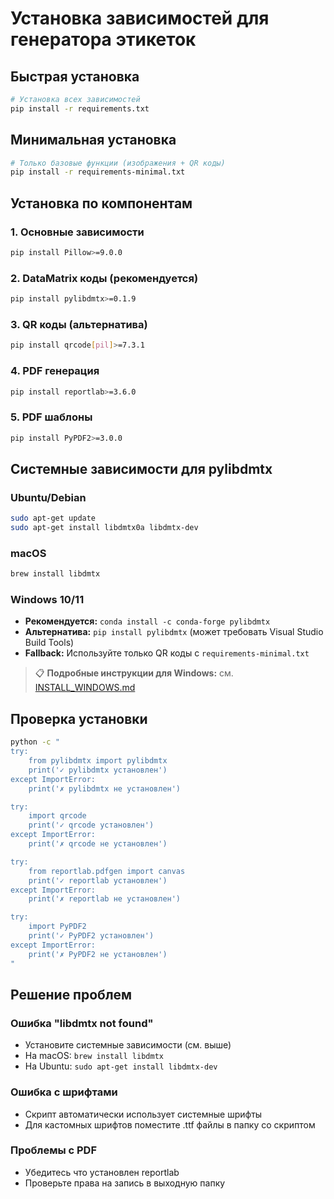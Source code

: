 # Установка зависимостей для генератора этикеток

## Быстрая установка

```bash
# Установка всех зависимостей
pip install -r requirements.txt
```

## Минимальная установка

```bash
# Только базовые функции (изображения + QR коды)
pip install -r requirements-minimal.txt
```

## Установка по компонентам

### 1. Основные зависимости
```bash
pip install Pillow>=9.0.0
```

### 2. DataMatrix коды (рекомендуется)
```bash
pip install pylibdmtx>=0.1.9
```

### 3. QR коды (альтернатива)
```bash
pip install qrcode[pil]>=7.3.1
```

### 4. PDF генерация
```bash
pip install reportlab>=3.6.0
```

### 5. PDF шаблоны
```bash
pip install PyPDF2>=3.0.0
```

## Системные зависимости для pylibdmtx

### Ubuntu/Debian
```bash
sudo apt-get update
sudo apt-get install libdmtx0a libdmtx-dev
```

### macOS
```bash
brew install libdmtx
```

### Windows 10/11
- **Рекомендуется:** `conda install -c conda-forge pylibdmtx`
- **Альтернатива:** `pip install pylibdmtx` (может требовать Visual Studio Build Tools)
- **Fallback:** Используйте только QR коды с `requirements-minimal.txt`

> 📋 **Подробные инструкции для Windows:** см. [INSTALL_WINDOWS.md](INSTALL_WINDOWS.md)

## Проверка установки

```bash
python -c "
try:
    from pylibdmtx import pylibdmtx
    print('✓ pylibdmtx установлен')
except ImportError:
    print('✗ pylibdmtx не установлен')

try:
    import qrcode
    print('✓ qrcode установлен')
except ImportError:
    print('✗ qrcode не установлен')

try:
    from reportlab.pdfgen import canvas
    print('✓ reportlab установлен')
except ImportError:
    print('✗ reportlab не установлен')

try:
    import PyPDF2
    print('✓ PyPDF2 установлен')
except ImportError:
    print('✗ PyPDF2 не установлен')
"
```

## Решение проблем

### Ошибка "libdmtx not found"
- Установите системные зависимости (см. выше)
- На macOS: `brew install libdmtx`
- На Ubuntu: `sudo apt-get install libdmtx-dev`

### Ошибка с шрифтами
- Скрипт автоматически использует системные шрифты
- Для кастомных шрифтов поместите .ttf файлы в папку со скриптом

### Проблемы с PDF
- Убедитесь что установлен reportlab
- Проверьте права на запись в выходную папку
